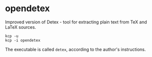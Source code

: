 # opendetex
Improved version of Detex - tool for extracting plain text from TeX and LaTeX sources.

```
kcp -u
kcp -i opendetex
```
The executable is called ``detex``, according to the author's instructions.
